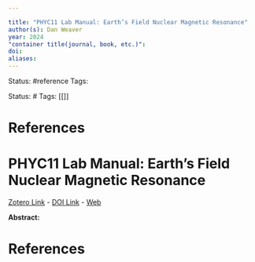 ```yaml
---

title: "PHYC11 Lab Manual: Earth’s Field Nuclear Magnetic Resonance"
author(s): Dan Weaver
year: 2024
"container title(journal, book, etc.)": 
doi: 
aliases:
---
```

Status: #reference
Tags:

Status: #
Tags: [[]]



# References



# PHYC11 Lab Manual: Earth’s Field Nuclear Magnetic Resonance
[Zotero Link](zotero://select/items/@Weaver2024_PHYC11LabManualEarthFieldNuclearMagneticResonance) - [DOI Link](https://doi.org/) - [Web]()

**Abstract:** 

# References
